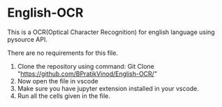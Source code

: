 # English-OCR

This is a OCR(Optical Character Recognition) for english language using pysource API.


There are no requirements for this file.
1. Clone the repository using command:
    Git Clone "https://github.com/BPratikVinod/English-OCR/"
2. Now open the file in vscode
3. Make sure you have jupyter extension installed in your vscode.
4. Run all the cells given in the file.
